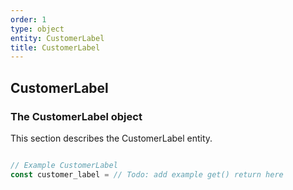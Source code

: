 ```yaml
---
order: 1
type: object
entity: CustomerLabel
title: CustomerLabel
---
```


## CustomerLabel

### The CustomerLabel object

This section describes the CustomerLabel entity.

```javascript

// Example CustomerLabel
const customer_label = // Todo: add example get() return here

```
